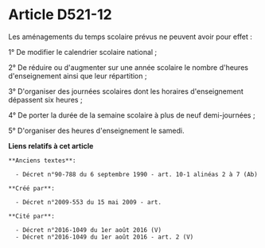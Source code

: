 # Article D521-12

Les aménagements du temps scolaire prévus ne peuvent avoir pour effet :

1° De modifier le calendrier scolaire national ;

2° De réduire ou d'augmenter sur une année scolaire le nombre d'heures d'enseignement ainsi que leur répartition ;

3° D'organiser des journées scolaires dont les horaires d'enseignement dépassent six heures ;

4° De porter la durée de la semaine scolaire à plus de neuf demi-journées ;

5° D'organiser des heures d'enseignement le samedi.

**Liens relatifs à cet article**

	**Anciens textes**:

	  - Décret n°90-788 du 6 septembre 1990 - art. 10-1 alinéas 2 à 7 (Ab)

	**Créé par**:

	  - Décret n°2009-553 du 15 mai 2009 - art.

	**Cité par**:

	  - Décret n°2016-1049 du 1er août 2016 (V)
	  - Décret n°2016-1049 du 1er août 2016 - art. 2 (V)
